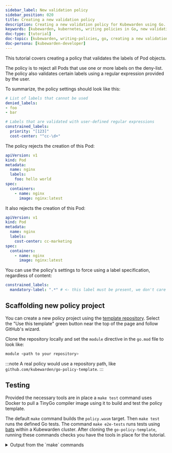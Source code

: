 ```yaml
---
sidebar_label: New validation policy
sidebar_position: 020
title: Creating a new validation policy
description: Creating a new validation policy for Kubewarden using Go.
keywords: [kubewarden, kubernetes, writing policies in Go, new validation policy]
doc-type: [tutorial]
doc-topic: [kubewarden, writing-policies, go, creating a new validation policy]
doc-persona: [kubewarden-developer]
---
```


<head>
  <link rel="canonical" href="https://docs.kubewarden.io/writing-policies/go/scaffold"/>
</head>

This tutorial covers creating a policy that validates the labels of Pod objects.

The policy is to reject all Pods that use one or more labels on the deny-list.
The policy also validates certain labels using a regular expression provided by the user.

To summarize, the policy settings should look like this:

```yaml
# List of labels that cannot be used
denied_labels:
- foo
- bar

# Labels that are validated with user-defined regular expressions
constrained_labels:
  priority: "[123]"
  cost-center: "^cc-\d+"
```

The policy rejects the creation of this Pod:

```yaml
apiVersion: v1
kind: Pod
metadata:
  name: nginx
  labels:
    foo: hello world
spec:
  containers:
    - name: nginx
      image: nginx:latest
```

It also rejects the creation of this Pod:

```yaml
apiVersion: v1
kind: Pod
metadata:
  name: nginx
  labels:
    cost-center: cc-marketing
spec:
  containers:
    - name: nginx
      image: nginx:latest
```

You can use the policy's settings to force using a label specification, regardless of content:

```yaml
constrained_labels:
  mandatory-label: ".*" # <- this label must be present, we don't care about its value
```

## Scaffolding new policy project

You can create a new policy project using the
[template repository](https://github.com/kubewarden/go-policy-template).
Select the "Use this template" green button near the top of the page
and follow GitHub's wizard.

Clone the repository locally and set the `module` directive in the `go.mod` file to look like:

```go
module <path to your repository>
```

:::note
A real policy would use a repository path, like `github.com/kubewarden/go-policy-template`.
:::

## Testing

Provided the necessary tools are in place a `make test` command uses Docker to pull a TinyGo compiler image using it to build and test the policy template.

The default `make` command builds the `policy.wasm` target. Then `make test` runs the defined Go tests.
The command `make e2e-tests` runs tests using [bats](https://github.com/bats-core/bats-core) within a Kubewarden cluster.
After cloning the `go-policy-template`, running these commands checks you have the tools in place for the tutorial.

<details>

<summary>Output from the `make` commands</summary>

```console
make test
docker run \
        --rm \
        -e GOFLAGS="-buildvcs=false" \
        -v /home/jhk/projects/suse/tmp/go-kw-demo:/src \
        -w /src tinygo/tinygo:0.30.0 \
        tinygo build -o policy.wasm -target=wasi -no-debug .
Unable to find image 'tinygo/tinygo:0.30.0' locally
0.30.0: Pulling from tinygo/tinygo
9aaefb8797c4: Pull complete
24ab7ca26e01: Pull complete
ca4ea8be6361: Pull complete
50380d0859d2: Pull complete
4f4fb700ef54: Pull complete
ea0ddd497f04: Pull complete
01ba28116afb: Pull complete
Digest: sha256:5cbf5e50aec3a00fcff8bb4ae070a07eea8198187a97b21dff6d873d2274ce7a
Status: Downloaded newer image for tinygo/tinygo:0.30.0
go test -v
=== RUN   TestParsingSettingsWithNoValueProvided
--- PASS: TestParsingSettingsWithNoValueProvided (0.00s)
=== RUN   TestIsNameDenied
--- PASS: TestIsNameDenied (0.00s)
=== RUN   TestEmptySettingsLeadsToApproval
NATIVE: |{"level":"debug","message":"validating pod object","name":"test-pod","namespace":"default"}
|
--- PASS: TestEmptySettingsLeadsToApproval (0.00s)
=== RUN   TestApproval
NATIVE: |{"level":"debug","message":"validating pod object","name":"test-pod","namespace":"default"}
|
--- PASS: TestApproval (0.00s)
=== RUN   TestApproveFixture
NATIVE: |{"level":"debug","message":"validating pod object","name":"test-pod","namespace":"default"}
|
--- PASS: TestApproveFixture (0.00s)
=== RUN   TestRejectionBecauseNameIsDenied
NATIVE: |{"level":"debug","message":"validating pod object","name":"test-pod","namespace":"default"}
|
NATIVE: |{"level":"info","message":"rejecting pod object","name":"test-pod","denied_names":"foo,test-pod"}
|
--- PASS: TestRejectionBecauseNameIsDenied (0.00s)
PASS
ok      github.com/kubewarden/go-policy-template        0.004s
```

and

```console
make e2e-tests
bats e2e.bats
e2e.bats
 ✓ reject because name is on deny list
 ✓ accept because name is not on the deny list
 ✓ accept because the deny list is empty

3 tests, 0 failures
```

</details>

